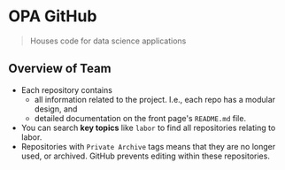 # OPA GitHub
> Houses code for data science applications

## Overview of Team
* Each repository contains 
  - all information related to the project. I.e., each repo has a modular design, and
  - detailed documentation on the front page's `README.md` file.
* You can search **key topics** like `labor` to find all repositories relating to labor.
* Repositories with `Private Archive` tags means that they are no longer used, or archived. GitHub prevents editing within these repositories.
